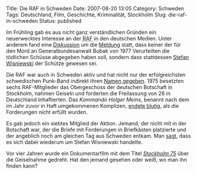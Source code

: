 Title: Die RAF in Schweden
Date: 2007-08-20 13:05
Category: Schweden
Tags: Deutschland, Film, Geschichte, Kriminalität, Stockholm
Slug: die-raf-in-schweden
Status: published

Im Frühling gab es aus nicht ganz verständlichen Gründen ein
neuerwecktes Interesse an der
<abbr title="Rote Armee Fraktion">RAF</abbr> in den deutschen Medien.
Unter anderem fand eine
[Diskussion](http://www.zeit.de/2007/18/RAF?page=all) um die
[Meldung](http://www.spiegel.de/politik/deutschland/0,1518,478615,00.html)
statt, dass keiner der für den Mord an Generalbundesanwalt Bubak von
1977 Verurteilten die tödlichen Schüsse abgegeben haben soll, sondern
dass stattdessen [Stefan
Wisniewski](http://de.wikipedia.org/wiki/Stefan_Wisniewski) der Schütze
gewesen sei.

Die RAF war auch in Schweden aktiv und hat nicht nur der erfolgreichsten
schwedischen Punk-Band indirekt ihren [Namen
gegeben](http://www.fiket.de/2007/04/20/joakim-thastroem/). 1975
besetzten sechs RAF-Mitglieder das Obergeschoss der deutschen Botschaft
in Stockholm, nahmen Geiseln und forderten die Freilassung von 26 in
Deutschland Inhaftierten. Das *Kommando Holger Meins*, benannt nach dem
im Jahr zuvor in Haft umgekommenen Komplizen, [endete
blutig](http://de.wikipedia.org/wiki/Geiselnahme_von_Stockholm), als die
Forderungen nicht erfüllt wurden.

Es gab jedoch ein siebtes Mitglied der Aktion. Jemand, der nicht mit in
der Botschaft war, der die Briefe mit Forderungen in Briefkästen
platzierte und der angeblich noch am gleichen Tag aus Schweden entkam.
Man [sagt](http://gudmundson.blogspot.com/2007/04/svensk-koppling.html),
dass es sich dabei wiederum um Stefan Wisniewski handelte.

Vor vier Jahren wurde ein Dokumentarfilm mit dem Titel [*Stockholm
75*](http://de.wikipedia.org/wiki/Stockholm_75_(Dokumentarfilm)) über
die Geiselnahme gedreht. Hat den jemand gesehen oder weiß, wo man ihn
finden kann?

